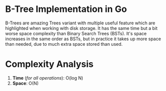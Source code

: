 # B-Tree Implementation in Go

B-Trees are amazing Trees variant with multiple useful feature which are highlighted when working with disk storage. It has the same time but a bit worse space complexity than Binary Search Trees (BSTs). It's space increases in the same order as BSTs, but in practice it takes up more space than needed, due to much extra space stored than used.

# Complexity Analysis

1. **Time** (_for all operations_): O(log N) 
2. **Space**: O(N)

